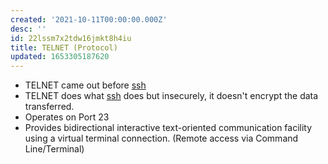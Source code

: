 ```yaml
---
created: '2021-10-11T00:00:00.000Z'
desc: ''
id: 22lssm7x2tdw16jmkt8h4iu
title: TELNET (Protocol)
updated: 1653305187620
---
```

   
   
- TELNET came out before [ssh](../devlog/ssh.md)   
- TELNET does what [ssh](../devlog/ssh.md) does but insecurely, it doesn't encrypt the data transferred.   
- Operates on Port 23   
- Provides bidirectional interactive text-oriented communication facility using a virtual terminal connection. (Remote access via Command Line/Terminal)